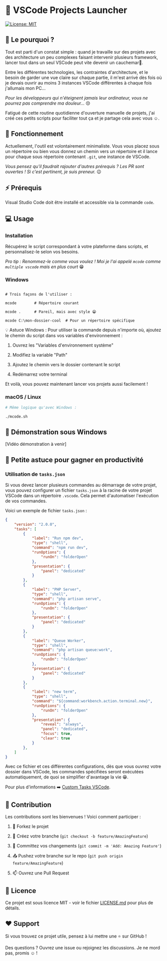 # 🤖 VSCode Projects Launcher

[![License: MIT](https://img.shields.io/badge/License-MIT-yellow.svg)](https://opensource.org/licenses/MIT)

## 🎯 Le pourquoi ?

Tout est parti d'un constat simple : quand je travaille sur des projets avec des architecture un peu complexes faisant intervenir plusieurs framework, lancer tout dans un seul VSCode peut vite devenir un cauchemar😬. 

Entre les différentes technologies, les contraintes d'architecture, et le besoin de garder une vue claire sur chaque partie, il m'est arrivé dès fois où je devais ouvrir au moins 3 instances VSCode différentes à chaque fois j'allumais mon PC...

*Pour les développeurs qui n'éteignent jamais leur ordinateur, vous ne pourrez pas comprendre ma douleur...* 😒

Fatigué de cette routine quotidienne d'ouverture manuelle de projets, j'ai créé ces petits scripts pour faciliter tout ça et je partage cela avec vous ☺️.

## 📖 Fonctionnement

Actuellement, l'outil est volontairement minimaliste. Vous vous placez sous un répertoire ou bien vous donnez un chemin vers un répertoire et il lance pour chaque sous répertoire contenant `.git`, une instance de VSCode.

*Vous pensez qu'il faudrait rajouter d'autres prérequis ? Les PR sont ouvertes ! Si c'est pertinent, je suis preneur.* 😉

## ⚡ Prérequis

Visual Studio Code doit être installé et accessible via la commande `code`.

## 💻 Usage

### Installation

Récupérez le script correspondant à votre plateforme dans scripts, et personnalisez-le selon vos besoins.

*Pro tip : Renommez-le comme vous voulez ! Moi je l'ai appelé `mcode` comme `multiple vscode` mais en plus court* 😁

### Windows

```batch

# Trois façons de l'utiliser :

mcode        # Répertoire courant

mcode .      # Pareil, mais avec style 😁

mcode C:\mon-dossier-cool  # Pour un répertoire spécifique

```

💡 Astuce Windows : Pour utiliser la commande depuis n'importe où, ajoutez le chemin du script dans vos variables d'environnement :

1. Ouvrez les "Variables d'environnement système"

2. Modifiez la variable "Path"

3. Ajoutez le chemin vers le dossier contenant le script

4. Redémarrez votre terminal

Et voilà, vous pouvez maintenant lancer vos projets aussi facilement !

### macOS / Linux

```bash
# Même logique qu'avec Windows :

./mcode.sh

````

## 🎥 Démonstration sous Windows

[Vidéo démonstration à venir]

## 🚀 Petite astuce pour gagner en productivité

### Utilisation de `tasks.json`

Si vous devez lancer plusieurs commandes au démarrage de votre projet, vous pouvez configurer un fichier `tasks.json` à la racine de votre projet VSCode dans un répertoire `.vscode`. 
Cela permet d'automatiser l'exécution de vos commandes.

Voici un exemple de fichier `tasks.json` :

```json
{
    "version": "2.0.0",
    "tasks": [
        {
            "label": "Run npm dev",
            "type": "shell",
            "command": "npm run dev",
            "runOptions": {
                "runOn": "folderOpen"
            },
            "presentation": {
                "panel": "dedicated"
            }
        },
        {
            "label": "PHP Server",
            "type": "shell",
            "command": "php artisan serve",
            "runOptions": {
                "runOn": "folderOpen"
            },
            "presentation": {
                "panel": "dedicated"
            }
        },
        {
            "label": "Queue Worker",
            "type": "shell",
            "command": "php artisan queue:work",
            "runOptions": {
                "runOn": "folderOpen"
            },
            "presentation": {
                "panel": "dedicated"
            }
        },
        {
            "label": "new term",
            "type": "shell",
            "command": "${command:workbench.action.terminal.new}",
            "runOptions": {
                "runOn": "folderOpen"
            },
            "presentation": {
                "reveal": "always",
                "panel": "dedicated",
                "focus": true,
                "clear": true
            }
        },
    ]
}
```
Avec ce fichier et ces différentes configurations, dès que vous ouvrez votre dossier dans VSCode, les commandes spécifiées seront exécutées automatiquement, de quoi se simplifier d'avantage la vie 😁. 

Pour plus d'informations ➡️ [Custom Tasks VSCode](https://code.visualstudio.com/docs/editor/tasks#_custom-tasks).

## 🤝 Contribution

Les contributions sont les bienvenues ! Voici comment participer :

1. 🍴 Forkez le projet

2. 🔧 Créez votre branche (`git checkout -b feature/AmazingFeature`)

3. 💾 Committez vos changements (`git commit -m 'Add: Amazing Feature'`)

4. 📤 Pushez votre branche sur le repo (`git push origin feature/AmazingFeature`)

5. 📫 Ouvrez une Pull Request

## 📜 Licence

Ce projet est sous licence MIT - voir le fichier [LICENSE.md](LICENSE) pour plus de détails.

## ❤️ Support

Si vous trouvez ce projet utile, pensez à lui mettre une ⭐️ sur GitHub ! 

Des questions ? Ouvrez une issue ou rejoignez les discussions. Je ne mord pas, promis ☺️ ! 

